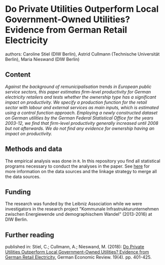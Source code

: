 # Do Private Utilities Outperform Local Government-Owned Utilities? Evidence from German Retail Electricity

authors: Caroline Stiel (DIW Berlin), Astrid Cullmann (Technische Universit&auml;t Berlin), Maria Nieswand (DIW Berlin)

## Content

_Against the background of remunicipalisation trends in European public service sectors, this paper estimates firm-level productivity for German electricity retailers and tests whether the ownership type has a significant impact on productivity. We specify a production function for the retail sector with labour and external services as main inputs, which is estimated using a control function approach. Employing a newly constructed dataset on German utilities by the German Federal Statistical Office for the years 2003-12, we find that firm-level productivity generally increased until 2008 but not afterwards. We do not find any evidence for ownership having an impact on productivity._

## Methods and data

The empirical analysis was done in `R`. In this repository you find all statistical programs necessary to conduct the analyses in the paper. See [here](https://gitlab.com/modern-state-owned-firms) for more information on the data sources and the linkage strategy to merge all the data sources.

## Funding

The research was funded by the Leibniz Association while we were investigators in the research project "Kommunale Infrastrukturunternehmen zwischen Energiewende und demographischem Wandel" (2013-2016) at DIW Berlin. 


## Further reading

published in: Stiel, C.; Cullmann, A.; Nieswand, M. (2018): [Do Private Utilities Outperform Local Government-Owned Utilities? Evidence from German Retail Electricity.](https://doi.org/10.1111/geer.12134) German Economic Review. 19(4). pp. 401-425.

